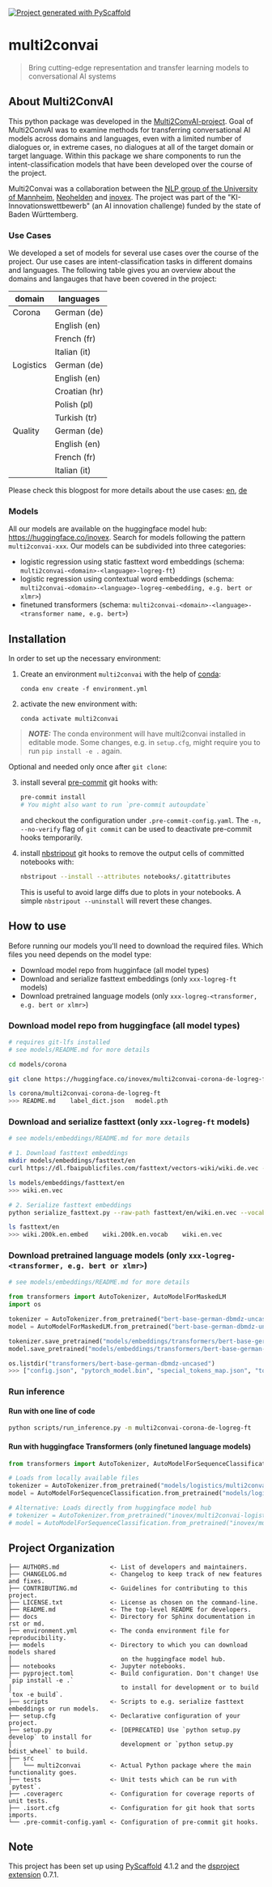[![Project generated with PyScaffold](https://img.shields.io/badge/-PyScaffold-005CA0?logo=pyscaffold)](https://pyscaffold.org/)
<!-- These are examples of badges you might also want to add to your README. Update the URLs accordingly.
[![Built Status](https://api.cirrus-ci.com/github/<USER>/multi2convai.svg?branch=main)](https://cirrus-ci.com/github/<USER>/multi2convai)
[![ReadTheDocs](https://readthedocs.org/projects/multi2convai/badge/?version=latest)](https://multi2convai.readthedocs.io/en/stable/)
[![Coveralls](https://img.shields.io/coveralls/github/<USER>/multi2convai/main.svg)](https://coveralls.io/r/<USER>/multi2convai)
[![PyPI-Server](https://img.shields.io/pypi/v/multi2convai.svg)](https://pypi.org/project/multi2convai/)
[![Conda-Forge](https://img.shields.io/conda/vn/conda-forge/multi2convai.svg)](https://anaconda.org/conda-forge/multi2convai)
[![Monthly Downloads](https://pepy.tech/badge/multi2convai/month)](https://pepy.tech/project/multi2convai)
[![Twitter](https://img.shields.io/twitter/url/http/shields.io.svg?style=social&label=Twitter)](https://twitter.com/multi2convai)
-->

# multi2convai

> Bring cutting-edge representation and transfer learning models to conversational AI systems

## About Multi2ConvAI

This python package was developed in the [Multi2ConvAI-project](https://multi2conv.ai). Goal of Multi2ConvAI was to examine methods for transferring conversational AI models across domains and languages, even with a limited number of dialogues or, in extreme cases, no dialogues at all of the target domain or target language. Within this package we share components to run the intent-classification models that have been developed over the course of the project.

Multi2Convai was a collaboration between the [NLP group of the University of Mannheim](https://www.uni-mannheim.de/dws/research/focus-groups/natural-language-processing-and-information-retrieval-prof-ponzetto/), [Neohelden](https://neohelden.com/) and [inovex](https://www.inovex.de/en/). The project was part of the "KI-Innovationswettbewerb" (an AI innovation challenge) funded by the state of Baden Württemberg.

### Use Cases

We developed a set of models for several use cases over the course of the project. Our use cases are intent-classification tasks in different domains and languages. The following table gives you an overview about the domains and langauges that have been covered in the project:

|domain|languages|
|------|---------|
|Corona|German (de)|
| | English (en)|
| | French (fr) |
| | Italian (it)|
|Logistics|German (de)|
| | English (en)|
| | Croatian (hr) |
| | Polish (pl)|
| | Turkish (tr)|
|Quality|German (de)|
| | English (en)|
| | French (fr) |
| | Italian (it)|

Please check this blogpost for more details about the use cases: [en](https://multi2conv.ai/en/blog/use-cases), [de](https://multi2conv.ai/de/blog/use-cases)

### Models

All our models are available on the huggingface model hub: https://huggingface.co/inovex. Search for models following the pattern `multi2convai-xxx`. Our models can be subdivided into three categories:

- logistic regression using static fasttext word embeddings (schema: `multi2convai-<domain>-<language>-logreg-ft`)
- logistic regression using contextual word embeddings (schema: `multi2convai-<domain>-<language>-logreg-<embedding, e.g. bert or xlmr>`)
- finetuned transformers (schema: `multi2convai-<domain>-<language>-<transformer name, e.g. bert>`)


## Installation

In order to set up the necessary environment:
1. Create an environment `multi2convai` with the help of [conda]:
   ```
   conda env create -f environment.yml
   ```
2. activate the new environment with:
   ```
   conda activate multi2convai
   ```

> **_NOTE:_**  The conda environment will have multi2convai installed in editable mode.
> Some changes, e.g. in `setup.cfg`, might require you to run `pip install -e .` again.


Optional and needed only once after `git clone`:

3. install several [pre-commit] git hooks with:
   ```bash
   pre-commit install
   # You might also want to run `pre-commit autoupdate`
   ```
   and checkout the configuration under `.pre-commit-config.yaml`.
   The `-n, --no-verify` flag of `git commit` can be used to deactivate pre-commit hooks temporarily.

4. install [nbstripout] git hooks to remove the output cells of committed notebooks with:
   ```bash
   nbstripout --install --attributes notebooks/.gitattributes
   ```
   This is useful to avoid large diffs due to plots in your notebooks.
   A simple `nbstripout --uninstall` will revert these changes.

## How to use

Before running our models you'll need to download the required files. Which files you need depends on the model type:

- Download model repo from hugginface (all model types)
- Download and serialize fasttext embeddings (only `xxx-logreg-ft` models)
- Download pretrained language models (only `xxx-logreg-<transformer, e.g. bert or xlmr>`)

### Download model repo from huggingface (all model types)
````bash
# requires git-lfs installed
# see models/README.md for more details

cd models/corona

git clone https://huggingface.co/inovex/multi2convai-corona-de-logreg-ft

ls corona/multi2convai-corona-de-logreg-ft
>>> README.md    label_dict.json   model.pth
````

### Download and serialize fasttext (only `xxx-logreg-ft` models)

````bash
# see models/embeddings/README.md for more details

# 1. Download fasttext embeddings
mkdir models/embeddings/fasttext/en
curl https://dl.fbaipublicfiles.com/fasttext/vectors-wiki/wiki.de.vec --output fasttext/de/wiki.de.vec

ls models/embeddings/fasttext/en
>>> wiki.en.vec

# 2. Serialize fasttext embeddings
python serialize_fasttext.py --raw-path fasttext/en/wiki.en.vec --vocab-path fasttext/en/wiki.200k.en.vocab --embeddings-path fasttext/en/wiki.200k.en.embed -n 200000

ls fasttext/en
>>> wiki.200k.en.embed    wiki.200k.en.vocab    wiki.en.vec
````

### Download pretrained language models (only `xxx-logreg-<transformer, e.g. bert or xlmr>`)

````python
# see models/embeddings/README.md for more details

from transformers import AutoTokenizer, AutoModelForMaskedLM
import os

tokenizer = AutoTokenizer.from_pretrained("bert-base-german-dbmdz-uncased")
model = AutoModelForMaskedLM.from_pretrained("bert-base-german-dbmdz-uncased")

tokenizer.save_pretrained("models/embeddings/transformers/bert-base-german-dbmdz-uncased")
model.save_pretrained("models/embeddings/transformers/bert-base-german-dbmdz-uncased")

os.listdir("transformers/bert-base-german-dbmdz-uncased")
>>> ["config.json", "pytorch_model.bin", "special_tokens_map.json", "tokenizer_config.json", "vocab.txt"]
````

### Run inference

#### Run with one line of code
````bash
python scripts/run_inference.py -m multi2convai-corona-de-logreg-ft
````

#### Run with huggingface Transformers (only finetuned language models)

````python
from transformers import AutoTokenizer, AutoModelForSequenceClassification

# Loads from locally available files
tokenizer = AutoTokenizer.from_pretrained("models/logistics/multi2convai-logistics-en-bert")
model = AutoModelForSequenceClassification.from_pretrained("models/logistics/multi2convai-logistics-en-bert")

# Alternative: Loads directly from huggingface model hub
# tokenizer = AutoTokenizer.from_pretrained("inovex/multi2convai-logistics-en-bert")
# model = AutoModelForSequenceClassification.from_pretrained("inovex/multi2convai-logistics-en-bert")

````

## Project Organization

```
├── AUTHORS.md              <- List of developers and maintainers.
├── CHANGELOG.md            <- Changelog to keep track of new features and fixes.
├── CONTRIBUTING.md         <- Guidelines for contributing to this project.
├── LICENSE.txt             <- License as chosen on the command-line.
├── README.md               <- The top-level README for developers.
├── docs                    <- Directory for Sphinx documentation in rst or md.
├── environment.yml         <- The conda environment file for reproducibility.
├── models                  <- Directory to which you can download models shared
│                              on the huggingface model hub.
├── notebooks               <- Jupyter notebooks.
├── pyproject.toml          <- Build configuration. Don't change! Use `pip install -e .`
│                              to install for development or to build `tox -e build`.
├── scripts                 <- Scripts to e.g. serialize fasttext embeddings or run models.
├── setup.cfg               <- Declarative configuration of your project.
├── setup.py                <- [DEPRECATED] Use `python setup.py develop` to install for
│                              development or `python setup.py bdist_wheel` to build.
├── src
│   └── multi2convai        <- Actual Python package where the main functionality goes.
├── tests                   <- Unit tests which can be run with `pytest`.
├── .coveragerc             <- Configuration for coverage reports of unit tests.
├── .isort.cfg              <- Configuration for git hook that sorts imports.
└── .pre-commit-config.yaml <- Configuration of pre-commit git hooks.
```

<!-- pyscaffold-notes -->

## Note

This project has been set up using [PyScaffold] 4.1.2 and the [dsproject extension] 0.7.1.

[conda]: https://docs.conda.io/
[pre-commit]: https://pre-commit.com/
[Jupyter]: https://jupyter.org/
[nbstripout]: https://github.com/kynan/nbstripout
[Google style]: http://google.github.io/styleguide/pyguide.html#38-comments-and-docstrings
[PyScaffold]: https://pyscaffold.org/
[dsproject extension]: https://github.com/pyscaffold/pyscaffoldext-dsproject
